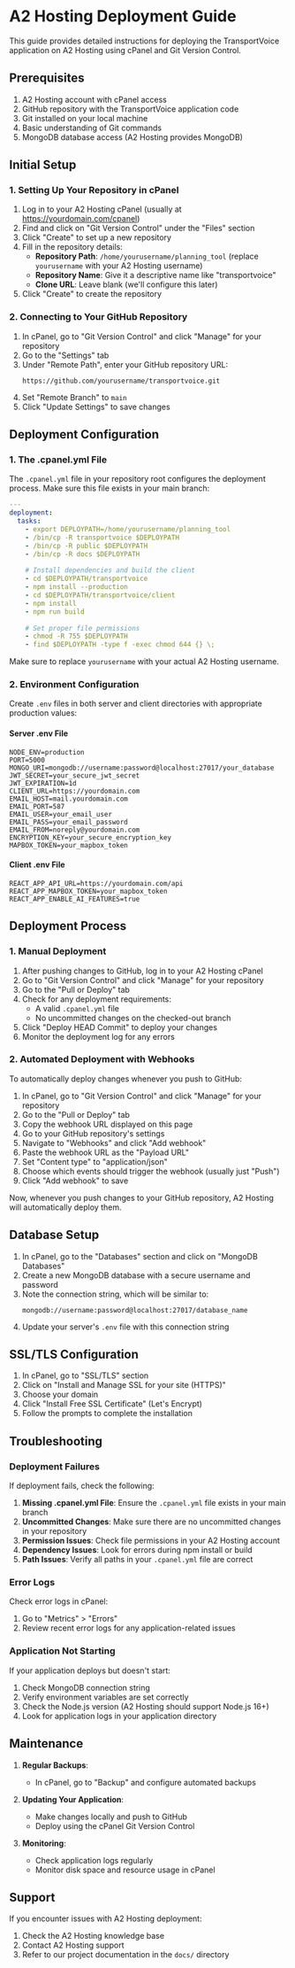 # A2 Hosting Deployment Guide

This guide provides detailed instructions for deploying the TransportVoice application on A2 Hosting using cPanel and Git Version Control.

## Prerequisites

1. A2 Hosting account with cPanel access
2. GitHub repository with the TransportVoice application code
3. Git installed on your local machine
4. Basic understanding of Git commands
5. MongoDB database access (A2 Hosting provides MongoDB)

## Initial Setup

### 1. Setting Up Your Repository in cPanel

1. Log in to your A2 Hosting cPanel (usually at https://yourdomain.com/cpanel)
2. Find and click on "Git Version Control" under the "Files" section
3. Click "Create" to set up a new repository
4. Fill in the repository details:
   - **Repository Path**: `/home/yourusername/planning_tool` (replace `yourusername` with your A2 Hosting username)
   - **Repository Name**: Give it a descriptive name like "transportvoice"
   - **Clone URL**: Leave blank (we'll configure this later)
5. Click "Create" to create the repository

### 2. Connecting to Your GitHub Repository

1. In cPanel, go to "Git Version Control" and click "Manage" for your repository
2. Go to the "Settings" tab
3. Under "Remote Path", enter your GitHub repository URL:
   ```
   https://github.com/yourusername/transportvoice.git
   ```
4. Set "Remote Branch" to `main`
5. Click "Update Settings" to save changes

## Deployment Configuration

### 1. The .cpanel.yml File

The `.cpanel.yml` file in your repository root configures the deployment process. Make sure this file exists in your main branch:

```yaml
---
deployment:
  tasks:
    - export DEPLOYPATH=/home/yourusername/planning_tool
    - /bin/cp -R transportvoice $DEPLOYPATH
    - /bin/cp -R public $DEPLOYPATH
    - /bin/cp -R docs $DEPLOYPATH
    
    # Install dependencies and build the client
    - cd $DEPLOYPATH/transportvoice
    - npm install --production
    - cd $DEPLOYPATH/transportvoice/client
    - npm install
    - npm run build
    
    # Set proper file permissions
    - chmod -R 755 $DEPLOYPATH
    - find $DEPLOYPATH -type f -exec chmod 644 {} \;
```

Make sure to replace `yourusername` with your actual A2 Hosting username.

### 2. Environment Configuration

Create `.env` files in both server and client directories with appropriate production values:

#### Server .env File
```
NODE_ENV=production
PORT=5000
MONGO_URI=mongodb://username:password@localhost:27017/your_database
JWT_SECRET=your_secure_jwt_secret
JWT_EXPIRATION=1d
CLIENT_URL=https://yourdomain.com
EMAIL_HOST=mail.yourdomain.com
EMAIL_PORT=587
EMAIL_USER=your_email_user
EMAIL_PASS=your_email_password
EMAIL_FROM=noreply@yourdomain.com
ENCRYPTION_KEY=your_secure_encryption_key
MAPBOX_TOKEN=your_mapbox_token
```

#### Client .env File
```
REACT_APP_API_URL=https://yourdomain.com/api
REACT_APP_MAPBOX_TOKEN=your_mapbox_token
REACT_APP_ENABLE_AI_FEATURES=true
```

## Deployment Process

### 1. Manual Deployment

1. After pushing changes to GitHub, log in to your A2 Hosting cPanel
2. Go to "Git Version Control" and click "Manage" for your repository
3. Go to the "Pull or Deploy" tab
4. Check for any deployment requirements:
   - A valid `.cpanel.yml` file
   - No uncommitted changes on the checked-out branch
5. Click "Deploy HEAD Commit" to deploy your changes
6. Monitor the deployment log for any errors

### 2. Automated Deployment with Webhooks

To automatically deploy changes whenever you push to GitHub:

1. In cPanel, go to "Git Version Control" and click "Manage" for your repository
2. Go to the "Pull or Deploy" tab
3. Copy the webhook URL displayed on this page
4. Go to your GitHub repository's settings
5. Navigate to "Webhooks" and click "Add webhook"
6. Paste the webhook URL as the "Payload URL"
7. Set "Content type" to "application/json"
8. Choose which events should trigger the webhook (usually just "Push")
9. Click "Add webhook" to save

Now, whenever you push changes to your GitHub repository, A2 Hosting will automatically deploy them.

## Database Setup

1. In cPanel, go to the "Databases" section and click on "MongoDB Databases"
2. Create a new MongoDB database with a secure username and password
3. Note the connection string, which will be similar to:
   ```
   mongodb://username:password@localhost:27017/database_name
   ```
4. Update your server's `.env` file with this connection string

## SSL/TLS Configuration

1. In cPanel, go to "SSL/TLS" section
2. Click on "Install and Manage SSL for your site (HTTPS)"
3. Choose your domain
4. Click "Install Free SSL Certificate" (Let's Encrypt)
5. Follow the prompts to complete the installation

## Troubleshooting

### Deployment Failures

If deployment fails, check the following:

1. **Missing .cpanel.yml File**: Ensure the `.cpanel.yml` file exists in your main branch
2. **Uncommitted Changes**: Make sure there are no uncommitted changes in your repository
3. **Permission Issues**: Check file permissions in your A2 Hosting account
4. **Dependency Issues**: Look for errors during npm install or build
5. **Path Issues**: Verify all paths in your `.cpanel.yml` file are correct

### Error Logs

Check error logs in cPanel:
1. Go to "Metrics" > "Errors"
2. Review recent error logs for any application-related issues

### Application Not Starting

If your application deploys but doesn't start:
1. Check MongoDB connection string
2. Verify environment variables are set correctly
3. Check the Node.js version (A2 Hosting should support Node.js 16+)
4. Look for application logs in your application directory

## Maintenance

1. **Regular Backups**:
   - In cPanel, go to "Backup" and configure automated backups
   
2. **Updating Your Application**:
   - Make changes locally and push to GitHub
   - Deploy using the cPanel Git Version Control
   
3. **Monitoring**:
   - Check application logs regularly
   - Monitor disk space and resource usage in cPanel

## Support

If you encounter issues with A2 Hosting deployment:
1. Check the A2 Hosting knowledge base
2. Contact A2 Hosting support
3. Refer to our project documentation in the `docs/` directory 
